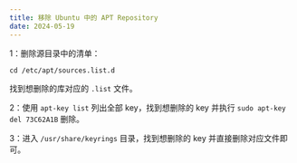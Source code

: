 ```yaml
---
title: 移除 Ubuntu 中的 APT Repository
date: 2024-05-19
---
```


1：删除源目录中的清单：

`cd /etc/apt/sources.list.d`

找到想删除的库对应的 `.list` 文件。

2：使用 `apt-key list` 列出全部 key，找到想删除的 key 并执行 `sudo apt-key del 73C62A1B` 删除。

3：进入 `/usr/share/keyrings` 目录，找到想删除的 key 并直接删除对应文件即可。
